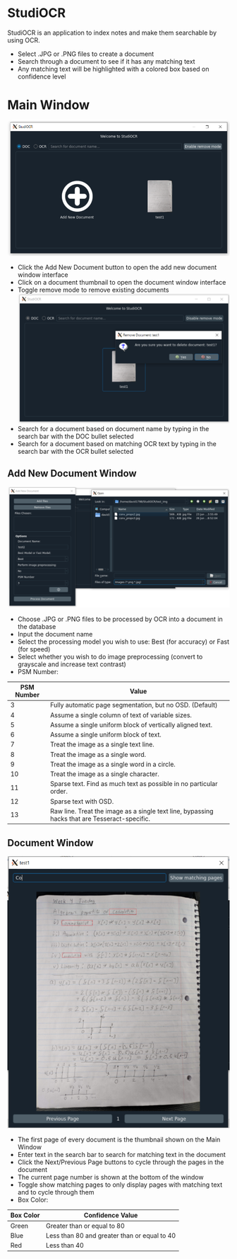 # StudiOCR
StudiOCR is an application to index notes and make them searchable by using OCR.

- Select .JPG or .PNG files to create a document
- Search through a document to see if it has any matching text
- Any matching text will be highlighted with a colored box based on confidence level

# Main Window 
![Image of MainWindow](https://github.com/BSpwr/StudiOCR/blob/ui/images/MainWindow.PNG)
- Click the Add New Document button to open the add new document window interface
- Click on a document thumbnail to open the document window interface
- Toggle remove mode to remove existing documents
![Image of RemoveDocument](https://github.com/BSpwr/StudiOCR/blob/ui/images/RemoveDocument.PNG)
- Search for a document based on document name by typing in the search bar with the DOC bullet selected
- Search for a document based on matching OCR text by typing in the search bar with the OCR bullet selected  

## Add New Document Window
![Image of AddDocument](https://github.com/BSpwr/StudiOCR/blob/ui/images/AddDocument.PNG)
- Choose .JPG or .PNG files to be processed by OCR into a document in the database
- Input the document name 
- Select the processing model you wish to use: Best (for accuracy) or Fast (for speed)
- Select whether you wish to do image preprocessing (convert to grayscale and increase text contrast) 
- PSM Number:

PSM Number | Value
------------ | -------------
3 | Fully automatic page segmentation, but no OSD. (Default)
4 | Assume a single column of text of variable sizes.
5 | Assume a single uniform block of vertically aligned text.
6 | Assume a single uniform block of text.
7 | Treat the image as a single text line.
8 | Treat the image as a single word.
9 | Treat the image as a single word in a circle.
10 | Treat the image as a single character.
11 | Sparse text. Find as much text as possible in no particular order.
12 | Sparse text with OSD.
13 | Raw line. Treat the image as a single text line, bypassing hacks that are Tesseract-specific.

## Document Window
![Image of DocWindow](https://github.com/BSpwr/StudiOCR/blob/ui/images/DocWindow.PNG)
- The first page of every document is the thumbnail shown on the Main Window
- Enter text in the search bar to search for matching text in the document 
- Click the Next/Previous Page buttons to cycle through the pages in the document
- The current page number is shown at the bottom of the window
- Toggle show matching pages to only display pages with matching text and to cycle through them 
- Box Color:

Box Color | Confidence Value
------------ | -------------
Green | Greater than or equal to 80
Blue | Less than 80 and greater than or equal to 40
Red | Less than 40
